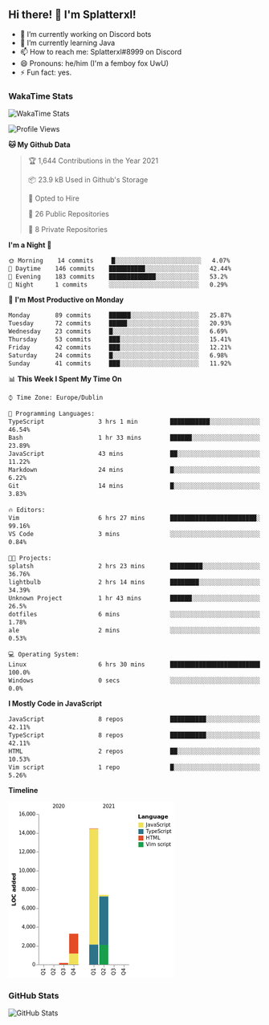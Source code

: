 ## Hi there! 👋 I'm Splatterxl!

- 🔭 I’m currently working on Discord bots
- 🌱 I’m currently learning Java
- 📫 How to reach me: Splatterxl#8999 on Discord
- 😄 Pronouns: he/him (I'm a femboy fox UwU)
- ⚡ Fun fact: yes.

### WakaTime Stats
![WakaTime Stats](https://wakatime.com/share/@Splatterxl/3171b454-6d7f-4cf9-91d7-768613f3b8c2.svg)
<!--START_SECTION:waka-->
![Profile Views](http://img.shields.io/badge/Profile%20Views-19-blue)

**🐱 My Github Data** 

> 🏆 1,644 Contributions in the Year 2021
 > 
> 📦 23.9 kB Used in Github's Storage 
 > 
> 💼 Opted to Hire
 > 
> 📜 26 Public Repositories 
 > 
> 🔑 8 Private Repositories  
 > 
**I'm a Night 🦉** 

```text
🌞 Morning    14 commits     █░░░░░░░░░░░░░░░░░░░░░░░░   4.07% 
🌆 Daytime    146 commits    ██████████░░░░░░░░░░░░░░░   42.44% 
🌃 Evening    183 commits    █████████████░░░░░░░░░░░░   53.2% 
🌙 Night      1 commits      ░░░░░░░░░░░░░░░░░░░░░░░░░   0.29%

```
📅 **I'm Most Productive on Monday** 

```text
Monday       89 commits     ██████░░░░░░░░░░░░░░░░░░░   25.87% 
Tuesday      72 commits     █████░░░░░░░░░░░░░░░░░░░░   20.93% 
Wednesday    23 commits     █░░░░░░░░░░░░░░░░░░░░░░░░   6.69% 
Thursday     53 commits     ███░░░░░░░░░░░░░░░░░░░░░░   15.41% 
Friday       42 commits     ███░░░░░░░░░░░░░░░░░░░░░░   12.21% 
Saturday     24 commits     █░░░░░░░░░░░░░░░░░░░░░░░░   6.98% 
Sunday       41 commits     ███░░░░░░░░░░░░░░░░░░░░░░   11.92%

```


📊 **This Week I Spent My Time On** 

```text
⌚︎ Time Zone: Europe/Dublin

💬 Programming Languages: 
TypeScript               3 hrs 1 min         ███████████░░░░░░░░░░░░░░   46.54% 
Bash                     1 hr 33 mins        ██████░░░░░░░░░░░░░░░░░░░   23.89% 
JavaScript               43 mins             ██░░░░░░░░░░░░░░░░░░░░░░░   11.22% 
Markdown                 24 mins             █░░░░░░░░░░░░░░░░░░░░░░░░   6.22% 
Git                      14 mins             █░░░░░░░░░░░░░░░░░░░░░░░░   3.83%

🔥 Editors: 
Vim                      6 hrs 27 mins       ████████████████████████░   99.16% 
VS Code                  3 mins              ░░░░░░░░░░░░░░░░░░░░░░░░░   0.84%

🐱‍💻 Projects: 
splatsh                  2 hrs 23 mins       █████████░░░░░░░░░░░░░░░░   36.76% 
lightbulb                2 hrs 14 mins       ████████░░░░░░░░░░░░░░░░░   34.39% 
Unknown Project          1 hr 43 mins        ██████░░░░░░░░░░░░░░░░░░░   26.5% 
dotfiles                 6 mins              ░░░░░░░░░░░░░░░░░░░░░░░░░   1.78% 
ale                      2 mins              ░░░░░░░░░░░░░░░░░░░░░░░░░   0.53%

💻 Operating System: 
Linux                    6 hrs 30 mins       █████████████████████████   100.0% 
Windows                  0 secs              ░░░░░░░░░░░░░░░░░░░░░░░░░   0.0%

```

**I Mostly Code in JavaScript** 

```text
JavaScript               8 repos             ██████████░░░░░░░░░░░░░░░   42.11% 
TypeScript               8 repos             ██████████░░░░░░░░░░░░░░░   42.11% 
HTML                     2 repos             ██░░░░░░░░░░░░░░░░░░░░░░░   10.53% 
Vim script               1 repo              █░░░░░░░░░░░░░░░░░░░░░░░░   5.26%

```


**Timeline**

![Chart not found](https://raw.githubusercontent.com/nearlySplat/nearlySplat/master/charts/bar_graph.png) 


<!--END_SECTION:waka-->


### GitHub Stats
![GitHub Stats](https://github-readme-stats.vercel.app/api?username=nearlySplat&count_private=true&show_icons=true&theme=dark)
